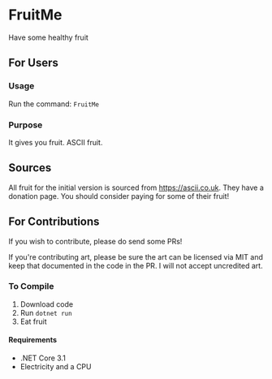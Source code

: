 # FruitMe

Have some healthy fruit

## For Users

### Usage

Run the command: `FruitMe`

### Purpose

It gives you fruit. ASCII fruit.

## Sources

All fruit for the initial version is sourced from <https://ascii.co.uk>. They have a donation page. You should consider paying for some of their fruit!

## For Contributions

If you wish to contribute, please do send some PRs!

If you're contributing art, please be sure the art can be licensed via MIT and keep that documented in the code in the PR. I will not accept uncredited art.

### To Compile

1. Download code
2. Run `dotnet run`
3. Eat fruit

#### Requirements

- .NET Core 3.1
- Electricity and a CPU

